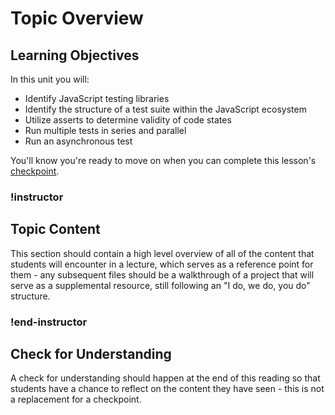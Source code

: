 # Topic Overview

## Learning Objectives

In this unit you will:

- Identify JavaScript testing libraries
- Identify the structure of a test suite within the JavaScript ecosystem
- Utilize asserts to determine validity of code states
- Run multiple tests in series and parallel
- Run an asynchronous test
 
You'll know you're ready to move on when you can complete this lesson's [checkpoint](../../checkpoints/javascript-tdd-checkpoint.md).

### !instructor

<!-- Note:  Remove this instructor tag if you are past phase one of a migration/creation -->

## Topic Content

This section should contain a high level overview of all of the content that students will encounter in a lecture, which serves as a reference point for them - any subsequent files should be a walkthrough of a project that will serve as a supplemental resource, still following an "I do, we do, you do" structure.

### !end-instructor

## Check for Understanding

A check for understanding should happen at the end of this reading so that students have a chance to reflect on the content they have seen - this is not a replacement for a checkpoint.



